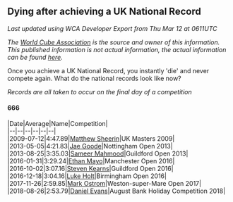 ## Dying after achieving a UK National Record 

*Last updated using WCA Developer Export from Thu Mar 12 at 0611UTC*

*The [World Cube Association](https://www.worldcubeassociation.org) is the source and owner of this information. This published information is not actual information, the actual information can be found [here](https://www.worldcubeassociation.org/results).*

Once you achieve a UK National Record, you instantly 'die' and never compete again. What do the national records look like now?

*Records are all taken to occur on the final day of a competition*

#### 666

|Date|Average|Name|Competition|  
|--|--|--|--|--|--|  
|2009-07-12|4:47.89|[Matthew Sheerin](https://www.worldcubeassociation.org/persons/2009SHEE01)|UK Masters 2009|  
|2013-05-05|4:21.83|[Jae Goode](https://www.worldcubeassociation.org/persons/2012GOOD01)|Nottingham Open 2013|  
|2013-08-25|3:35.03|[Sameer Mahmood](https://www.worldcubeassociation.org/persons/2013MAHM02)|Guildford Open 2013|  
|2016-01-31|3:29.24|[Ethan Mayo](https://www.worldcubeassociation.org/persons/2014MAYO01)|Manchester Open 2016|  
|2016-10-02|3:07.16|[Steven Kearns](https://www.worldcubeassociation.org/persons/2015KEAR01)|Guildford Open 2016|  
|2016-12-18|3:04.16|[Luke Holt](https://www.worldcubeassociation.org/persons/2013HOLT01)|Birmingham Open 2016|  
|2017-11-26|2:59.85|[Mark Ostrom](https://www.worldcubeassociation.org/persons/2017OSTR01)|Weston-super-Mare Open 2017|  
|2018-08-26|2:53.79|[Daniel Evans](https://www.worldcubeassociation.org/persons/2016EVAN06)|August Bank Holiday Competition 2018|  

